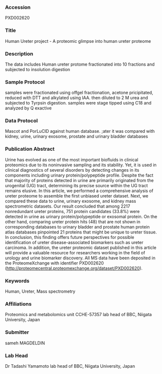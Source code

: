 ### Accession
PXD002620

### Title
Human Ureter project -  A proteomic glimpse into human ureter proteome

### Description
The data includes Human ureter protome fractionated into 10 fractions and subjected to insolution digestion

### Sample Protocol
samples were fractionated using offgel fractionation, acetone pricipitated, reduced with DTT and alkylated using IAA. then diluted to 2 M urea and subjected to Tyrpsin digestion. samples were stage tipped using C18 and analyzed by Q exactive

### Data Protocol
Mascot and PorLuCID against human database. ;ater it was compared with kidney, urine, urinary exosome, prostate and urinary bladder databases

### Publication Abstract
Urine has evolved as one of the most important biofluids in clinical proteomics due to its noninvasive sampling and its stability. Yet, it is used in clinical diagnostics of several disorders by detecting changes in its components including urinary protein/polypeptide profile. Despite the fact that majority of proteins detected in urine are primarily originated from the urogenital (UG) tract, determining its precise source within the UG tract remains elusive. In this article, we performed a comprehensive analysis of ureter proteome to assemble the first unbiased ureter dataset. Next, we compared these data to urine, urinary exosome, and kidney mass spectrometric datasets. Our result concluded that among 2217 nonredundant ureter proteins, 751 protein candidates (33.8%) were detected in urine as urinary protein/polypeptide or exosomal protein. On the other hand, comparing ureter protein hits (48) that are not shown in corresponding databases to urinary bladder and prostate human protein atlas databases pinpointed 21 proteins that might be unique to ureter tissue. In conclusion, this finding offers future perspectives for possible identification of ureter disease-associated biomarkers such as ureter carcinoma. In addition, the ureter proteomic dataset published in this article will provide a valuable resource for researchers working in the field of urology and urine biomarker discovery. All MS data have been deposited in the ProteomeXchange with identifier PXD002620 (http://proteomecentral.proteomexchange.org/dataset/PXD002620).

### Keywords
Human, Ureter, Mass spectrometry

### Affiliations
Proteomics and metabolomics unit CCHE-57357
lab head of BBC, Niigata University, Japan

### Submitter
sameh MAGDELDIN

### Lab Head
Dr Tadashi Yamamoto
lab head of BBC, Niigata University, Japan


